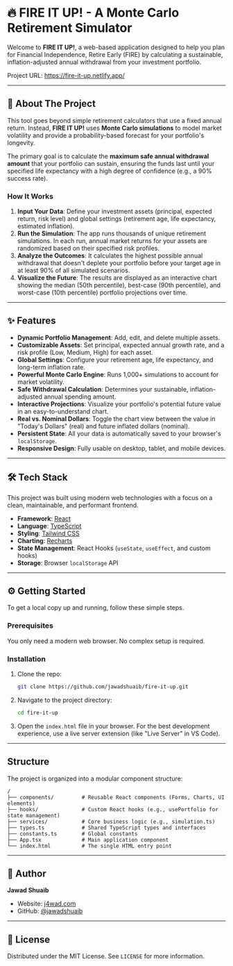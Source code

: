 # 🔥 FIRE IT UP! - A Monte Carlo Retirement Simulator

Welcome to **FIRE IT UP!**, a web-based application designed to help you plan for Financial Independence, Retire Early (FIRE) by calculating a sustainable, inflation-adjusted annual withdrawal from your investment portfolio.

Project URL: https://fire-it-up.netlify.app/

---

## 🚀 About The Project

This tool goes beyond simple retirement calculators that use a fixed annual return. Instead, **FIRE IT UP!** uses **Monte Carlo simulations** to model market volatility and provide a probability-based forecast for your portfolio's longevity.

The primary goal is to calculate the **maximum safe annual withdrawal amount** that your portfolio can sustain, ensuring the funds last until your specified life expectancy with a high degree of confidence (e.g., a 90% success rate).

### How It Works

1.  **Input Your Data**: Define your investment assets (principal, expected return, risk level) and global settings (retirement age, life expectancy, estimated inflation).
2.  **Run the Simulation**: The app runs thousands of unique retirement simulations. In each run, annual market returns for your assets are randomized based on their specified risk profiles.
3.  **Analyze the Outcomes**: It calculates the highest possible annual withdrawal that doesn't deplete your portfolio before your target age in at least 90% of all simulated scenarios.
4.  **Visualize the Future**: The results are displayed as an interactive chart showing the median (50th percentile), best-case (90th percentile), and worst-case (10th percentile) portfolio projections over time.

---

## ✨ Features

- **Dynamic Portfolio Management**: Add, edit, and delete multiple assets.
- **Customizable Assets**: Set principal, expected annual growth rate, and a risk profile (Low, Medium, High) for each asset.
- **Global Settings**: Configure your retirement age, life expectancy, and long-term inflation rate.
- **Powerful Monte Carlo Engine**: Runs 1,000+ simulations to account for market volatility.
- **Safe Withdrawal Calculation**: Determines your sustainable, inflation-adjusted annual spending amount.
- **Interactive Projections**: Visualize your portfolio's potential future value in an easy-to-understand chart.
- **Real vs. Nominal Dollars**: Toggle the chart view between the value in "Today's Dollars" (real) and future inflated dollars (nominal).
- **Persistent State**: All your data is automatically saved to your browser's `localStorage`.
- **Responsive Design**: Fully usable on desktop, tablet, and mobile devices.

---

## 🛠️ Tech Stack

This project was built using modern web technologies with a focus on a clean, maintainable, and performant frontend.

- **Framework**: [React](https://reactjs.org/)
- **Language**: [TypeScript](https://www.typescriptlang.org/)
- **Styling**: [Tailwind CSS](https://tailwindcss.com/)
- **Charting**: [Recharts](https://recharts.org/)
- **State Management**: React Hooks (`useState`, `useEffect`, and custom hooks)
- **Storage**: Browser `localStorage` API

---

## ⚙️ Getting Started

To get a local copy up and running, follow these simple steps.

### Prerequisites

You only need a modern web browser. No complex setup is required.

### Installation

1.  Clone the repo:
    ```sh
    git clone https://github.com/jawadshuaib/fire-it-up.git
    ```
2.  Navigate to the project directory:
    ```sh
    cd fire-it-up
    ```
3.  Open the `index.html` file in your browser. For the best development experience, use a live server extension (like "Live Server" in VS Code).

---

## Structure

The project is organized into a modular component structure:

```
/
├── components/         # Reusable React components (Forms, Charts, UI elements)
├── hooks/              # Custom React hooks (e.g., usePortfolio for state management)
├── services/           # Core business logic (e.g., simulation.ts)
├── types.ts            # Shared TypeScript types and interfaces
├── constants.ts        # Global constants
├── App.tsx             # Main application component
└── index.html          # The single HTML entry point
```

---

## 👤 Author

**Jawad Shuaib**

- Website: [j4wad.com](https://j4wad.com)
- GitHub: [@jawadshuaib](https://github.com/jawadshuaib)

---

## 📜 License

Distributed under the MIT License. See `LICENSE` for more information.
